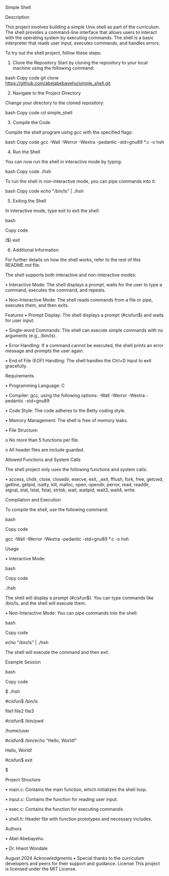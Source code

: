 Simple Shell

Description

This project involves building a simple Unix shell as part of the curriculum. The shell provides a command-line interface that allows users to interact with the operating system by executing commands. The shell is a basic interpreter that reads user input, executes commands, and handles errors.

To try out the shell project, follow these steps:

1. Clone the Repository
Start by cloning the repository to your local machine using the following command:

bash
Copy code
git clone https://github.com/abelabebayehu/simple_shell.git

2. Navigate to the Project Directory

Change your directory to the cloned repository:

bash
Copy code
cd simple_shell

3. Compile the Code
   
Compile the shell program using gcc with the specified flags:

bash
Copy code
gcc -Wall -Werror -Wextra -pedantic -std=gnu89 *.c -o hsh

4. Run the Shell
   
You can now run the shell in interactive mode by typing:

bash
Copy code
./hsh

To run the shell in non-interactive mode, you can pipe commands into it:

bash
Copy code
echo "/bin/ls" | ./hsh

5. Exiting the Shell

In interactive mode, type exit to exit the shell:

bash

Copy code

($) exit


6. Additional Information
   
For further details on how the shell works, refer to the rest of this README.md file.

The shell supports both interactive and non-interactive modes:

•	Interactive Mode: The shell displays a prompt, waits for the user to type a command, executes the command, and repeats.

•	Non-Interactive Mode: The shell reads commands from a file or pipe, executes them, and then exits.

Features
•	Prompt Display: The shell displays a prompt (#cisfun$) and waits for user input.

•	Single-word Commands: The shell can execute simple commands with no arguments (e.g., /bin/ls).

•	Error Handling: If a command cannot be executed, the shell prints an error message and prompts the user again.

•	End of File (EOF) Handling: The shell handles the Ctrl+D input to exit gracefully.

Requirements

•	Programming Language: C

•	Compiler: gcc, using the following options: -Wall -Werror -Wextra -pedantic -std=gnu89

•	Code Style: The code adheres to the Betty coding style.

•	Memory Management: The shell is free of memory leaks.

•	File Structure:

o	No more than 5 functions per file.

o	All header files are include guarded.

Allowed Functions and System Calls

The shell project only uses the following functions and system calls:

•	access, chdir, close, closedir, execve, exit, _exit, fflush, fork, free, getcwd, getline, getpid, isatty, kill, malloc, open, opendir, perror, read, readdir, signal, stat, lstat, fstat, strtok, wait, waitpid, wait3, wait4, write.

Compilation and Execution

To compile the shell, use the following command:

bash

Copy code

gcc -Wall -Werror -Wextra -pedantic -std=gnu89 *.c -o hsh

Usage

•	Interactive Mode:

bash

Copy code

./hsh

The shell will display a prompt (#cisfun$). You can type commands like /bin/ls, and the shell will execute them.

•	Non-Interactive Mode: You can pipe commands into the shell:

bash

Copy code

echo "/bin/ls" | ./hsh

The shell will execute the command and then exit.

Example Session

bash

Copy code

$ ./hsh

#cisfun$ /bin/ls

file1 file2 file3

#cisfun$ /bin/pwd

/home/user

#cisfun$ /bin/echo "Hello, World!"

Hello, World!

#cisfun$ exit

$

Project Structure

•	main.c: Contains the main function, which initializes the shell loop.

•	input.c: Contains the function for reading user input.

•	exec.c: Contains the function for executing commands.

•	shell.h: Header file with function prototypes and necessary includes.

Authors

•	Abel Abebayehu

•	Dr. Hiwot Wondale

August 2024
Acknowledgments
•	Special thanks to the curriculum developers and peers for their support and guidance.
License
This project is licensed under the MIT License.

